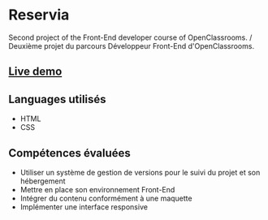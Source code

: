 # Reservia
Second project of the Front-End developer course of OpenClassrooms. / Deuxième projet du parcours Développeur Front-End d'OpenClassrooms.

## [Live demo](https://timjn-reservia.netlify.app/)

## Languages utilisés 
 - HTML
 - CSS

## Compétences évaluées

- Utiliser un système de gestion de versions pour le suivi du projet et son hébergement
- Mettre en place son environnement Front-End
- Intégrer du contenu conformément à une maquette
- Implémenter une interface responsive
